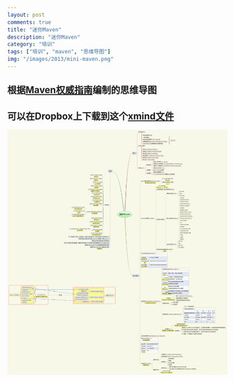 ```yaml
---
layout: post
comments: true
title: "迷你Maven"
description: "迷你Maven"
category: "培训"
tags: ["培训", "maven", "思维导图"]
img: "/images/2013/mini-maven.png"
---
```


## **根据[Maven权威指南][2]编制的思维导图**
## 可以在Dropbox上下载到这个[xmind文件][3]

![迷你Maven][1]


 [1]: /assets/images/2013/maven.png
 [2]: http://www.juvenxu.com/mvn-def-guide/
 [3]: https://www.dropbox.com/s/mjn0efcr9n6ly97/%E8%BF%B7%E4%BD%A0Maven.xmind